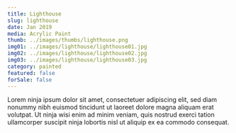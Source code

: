 ```yaml
---
title: Lighthouse
slug: lighthouse
date: Jan 2019
media: Acrylic Paint
thumb: ../images/thumbs/lighthouse.png
img01: ../images/lighthouse/lighthouse01.jpg
img02: ../images/lighthouse/lighthouse02.jpg
img03: ../images/lighthouse/lighthouse03.jpg
category: painted
featured: false
forSale: false
---
```


Lorem ninja ipsum dolor sit amet, consectetuer adipiscing elit, sed diam nonummy nibh euismod tincidunt ut laoreet dolore magna aliquam erat volutpat. Ut ninja wisi enim ad minim veniam, quis nostrud exerci tation ullamcorper suscipit ninja lobortis nisl ut aliquip ex ea commodo consequat.